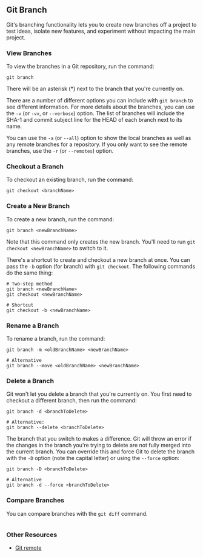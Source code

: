 ## Git Branch

Git's branching functionality lets you to create new branches off a project to test ideas, isolate new features, and experiment without impacting the main project.

### View Branches
To view the branches in a Git repository, run the command:
```shell
git branch
```

There will be an asterisk (\*) next to the branch that you're currently on.

There are a number of different options you can include with `git branch` to see different information. For more details about the branches, you can use the `-v` (or `-vv`, or `--verbose`) option. The list of branches will include the SHA-1 and commit subject line for the HEAD of each branch next to its name.

You can use the `-a` (or `--all`) option to show the local branches as well as any remote branches for a repository. If you only want to see the remote branches, use the `-r` (or `--remotes`) option.

### Checkout a Branch
To checkout an existing branch, run the command:
```shell
git checkout <branchName>
```

### Create a New Branch
To create a new branch, run the command:
```shell
git branch <newBranchName>
```

Note that this command only creates the new branch. You'll need to run `git checkout <newBranchName>` to switch to it.

There's a shortcut to create and checkout a new branch at once. You can pass the `-b` option (for branch) with `git checkout`. The following commands do the same thing:
```shell
# Two-step method
git branch <newBranchName>
git checkout <newBranchName>

# Shortcut
git checkout -b <newBranchName>
```

### Rename a Branch
To rename a branch, run the command:
```shell
git branch -m <oldBranchName> <newBranchName>

# Alternative
git branch --move <oldBranchName> <newBranchName>
```

### Delete a Branch
Git won't let you delete a branch that you're currently on. You first need to checkout a different branch, then run the command:
```shell
git branch -d <branchToDelete>

# Alternative:
git branch --delete <branchToDelete>
```

The branch that you switch to makes a difference. Git will throw an error if the changes in the branch you're trying to delete are not fully merged into the current branch. You can override this and force Git to delete the branch with the `-D` option (note the capital letter) or using the `--force` option:
```shell
git branch -D <branchToDelete>

# Alternative
git branch -d --force <branchToDelete>
```

### Compare Branches
You can compare branches with the `git diff` command.
```shell

```

### Other Resources
- [Git remote](#) <!-- Need to add a git-remote section -->

